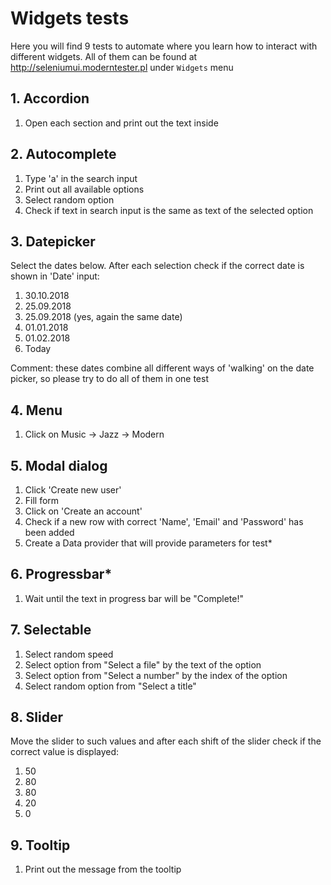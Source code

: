# Widgets tests
Here you will find 9 tests to automate where you learn how to interact with different widgets. All of them can be found at http://seleniumui.moderntester.pl under `Widgets` menu


## 1. Accordion
1. Open each section and print out the text inside

## 2. Autocomplete
1. Type 'a' in the search input
2. Print out all available options
3. Select random option 
4. Check if text in search input is the same as text of the selected option 


## 3. Datepicker
Select the dates below. After each selection check if the correct date is shown in 'Date' input:

1. 30.10.2018
2. 25.09.2018
3. 25.09.2018 (yes, again the same date)
4. 01.01.2018
5. 01.02.2018
6. Today

Comment: these dates combine all different ways of 'walking' on the date picker, so please try to do all of them in one test

## 4. Menu
1. Click on Music -> Jazz -> Modern

## 5. Modal dialog
1. Click 'Create new user'
2. Fill form
3. Click on 'Create an account' 
4. Check if a new row with correct 'Name', 'Email' and 'Password' has been added
5. Create a Data provider that will provide parameters for test*


## 6. Progressbar*
1. Wait until the text in progress bar will be "Complete!"

## 7. Selectable
1. Select random speed
2. Select option from "Select a file" by the text of the option
3. Select option from "Select a number" by the index of the option
4. Select random option from "Select a title"

## 8. Slider
Move the slider to such values and after each shift of the slider check if the correct value is displayed:

1. 50
2. 80
3. 80
4. 20
5. 0

## 9. Tooltip
1. Print out the message from the tooltip